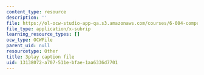 ```yaml
---
content_type: resource
description: ''
file: https://ol-ocw-studio-app-qa.s3.amazonaws.com/courses/6-004-computation-structures-spring-2017/13138072a707511ebfae1aa6336d7701_6mS1BHgm4u8.vtt
file_type: application/x-subrip
learning_resource_types: []
ocw_type: OCWFile
parent_uid: null
resourcetype: Other
title: 3play caption file
uid: 13138072-a707-511e-bfae-1aa6336d7701
---
```

